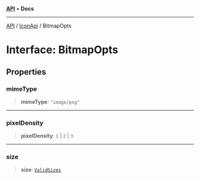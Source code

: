 [**API**](../../../README.md) • **Docs**

***

[API](../../../README.md) / [IconApi](../README.md) / BitmapOpts

# Interface: BitmapOpts

## Properties

### mimeType

> **mimeType**: `"image/png"`

***

### pixelDensity

> **pixelDensity**: `1` \| `2` \| `3`

***

### size

> **size**: [`ValidSizes`](../../../-internal-/type-aliases/ValidSizes.md)
